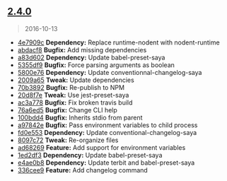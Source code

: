 <a name="2.4.0"></a>
## [2.4.0](https://github.com/simondegraeve/kode/compare/abdacf8...v2.4.0)
> 2016-10-13

* [4e7909c](https://github.com/simondegraeve/kode/commit/4e7909c) **Dependency:** Replace runtime-nodent with nodent-runtime
* [abdacf8](https://github.com/simondegraeve/kode/commit/abdacf8) **Bugfix:** Add missing dependencies
* [a83d602](https://github.com/simondegraeve/kode/commit/a83d602) **Dependency:** Update babel-preset-saya
* [5355df9](https://github.com/simondegraeve/kode/commit/5355df9) **Bugfix:** Force parsing arguments as boolean
* [5800e76](https://github.com/simondegraeve/kode/commit/5800e76) **Dependency:** Update conventionnal-changelog-saya
* [2009a65](https://github.com/simondegraeve/kode/commit/2009a65) **Tweak:** Update dependencies
* [70b3892](https://github.com/simondegraeve/kode/commit/70b3892) **Bugfix:** Re-publish to NPM
* [20d8f7e](https://github.com/simondegraeve/kode/commit/20d8f7e) **Tweak:** Use jest-preset-saya
* [ac3a778](https://github.com/simondegraeve/kode/commit/ac3a778) **Bugfix:** Fix broken travis build
* [76a6ed5](https://github.com/simondegraeve/kode/commit/76a6ed5) **Bugfix:** Change CLI help
* [100bdd4](https://github.com/simondegraeve/kode/commit/100bdd4) **Bugfix:** Inherits stdio from parent
* [a97842e](https://github.com/simondegraeve/kode/commit/a97842e) **Bugfix:** Pass environment variables to child process
* [fd0e553](https://github.com/simondegraeve/kode/commit/fd0e553) **Dependency:** Update conventional-changelog-saya
* [8097c72](https://github.com/simondegraeve/kode/commit/8097c72) **Tweak:** Re-organize files
* [ad68269](https://github.com/simondegraeve/kode/commit/ad68269) **Feature:** Add support for environment variables
* [1ed2df3](https://github.com/simondegraeve/kode/commit/1ed2df3) **Dependency:** Update babel-preset-saya
* [e4ae0b8](https://github.com/simondegraeve/kode/commit/e4ae0b8) **Dependency:** Update terbit and babel-preset-saya
* [336cee9](https://github.com/simondegraeve/kode/commit/336cee9) **Feature:** Add changelog command

